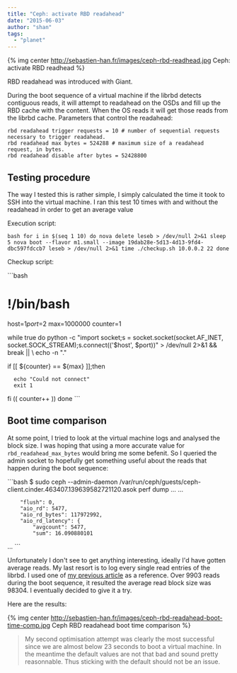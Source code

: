 ```yaml
---
title: "Ceph: activate RBD readahead"
date: "2015-06-03"
author: "shan"
tags: 
  - "planet"
---
```


{% img center http://sebastien-han.fr/images/ceph-rbd-readhead.jpg Ceph: activate RBD readhead %}

RBD readahead was introduced with Giant.

  

During the boot sequence of a virtual machine if the librbd detects contiguous reads, it will attempt to readahead on the OSDs and fill up the RBD cache with the content. When the OS reads it will get those reads from the librbd cache. Parameters that control the readahead:

```
rbd readahead trigger requests = 10 # number of sequential requests necessary to trigger readahead.
rbd readahead max bytes = 524288 # maximum size of a readahead request, in bytes.
rbd readahead disable after bytes = 52428800
```

  

## Testing procedure

The way I tested this is rather simple, I simply calculated the time it took to SSH into the virtual machine. I ran this test 10 times with and without the readahead in order to get an average value

Execution script:

`bash for i in $(seq 1 10) do nova delete leseb > /dev/null 2>&1 sleep 5 nova boot --flavor m1.small --image 19dab28e-5d13-4d13-9fd4-dbc597fdccb7 leseb > /dev/null 2>&1 time ./checkup.sh 10.0.0.2 22 done`

Checkup script:

\`\`\`bash

# !/bin/bash

host=$1 port=$2 max=1000000 counter=1

while true do python -c "import socket;s = socket.socket(socket.AF\_INET, socket.SOCK\_STREAM);s.connect(('$host', $port))" > /dev/null 2>&1 && break || \\ echo -n "."

if \[\[ ${counter} == ${max} \]\];then

```
  echo "Could not connect"
  exit 1
```

fi (( counter++ )) done \`\`\`

  

## Boot time comparison

At some point, I tried to look at the virtual machine logs and analysed the block size. I was hoping that using a more accurate value for `rbd_readahead_max_bytes` would bring me some befenit. So I queried the admin socket to hopefully get something useful about the reads that happen during the boot sequence:

\`\`\`bash $ sudo ceph --admin-daemon /var/run/ceph/guests/ceph-client.cinder.463407.139639582721120.asok perf dump ... ...

```
    "flush": 0,
    "aio_rd": 5477,
    "aio_rd_bytes": 117972992,
    "aio_rd_latency": {
        "avgcount": 5477,
        "sum": 16.090880101
```

... \`\`\`

Unfortunately I don't see to get anything interesting, ideally I'd have gotten average reads. My last resort is to log every single read entries of the librbd. I used one of [my previous article](http://www.sebastien-han.fr/blog/2015/02/27/analyse-openstack-guest-writes-and-reads-running-on-ceph/) as a reference. Over 9903 reads during the boot sequence, it resulted the average read block size was 98304. I eventually decided to give it a try.

Here are the results:

{% img center http://sebastien-han.fr/images/ceph-rbd-readahead-boot-time-comp.jpg Ceph RBD readahead boot time comparison %}

> My second optimisation attempt was clearly the most successful since we are almost below 23 seconds to boot a virtual machine. In the meantime the default values are not that bad and sound pretty reasonnable. Thus sticking with the default should not be an issue.
